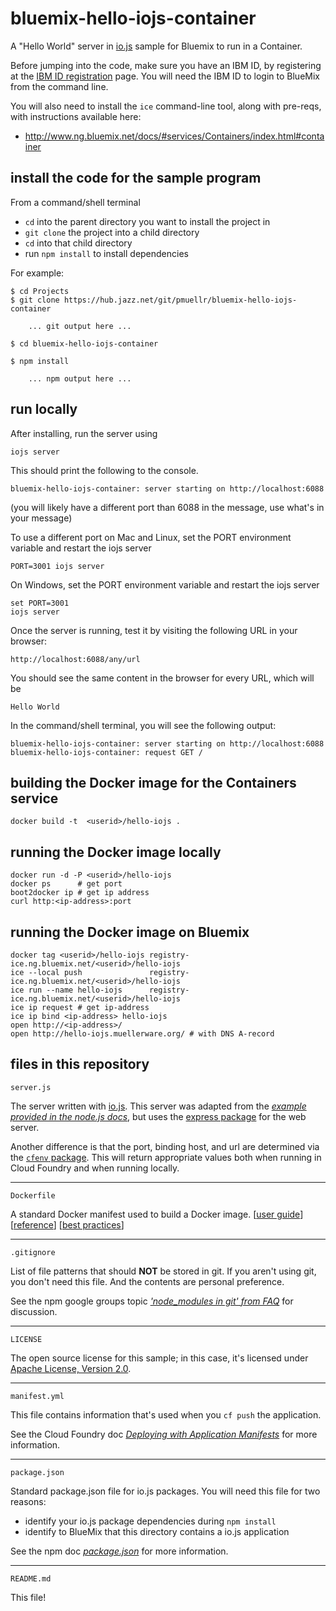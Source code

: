 bluemix-hello-iojs-container
================================================================================

A "Hello World" server in [io.js](https://iojs.org/) sample for Bluemix
to run in a Container.

Before jumping into the code, make sure you have an IBM ID, by
registering at the
[IBM ID registration](https://www.ibm.com/account/profile/us?page=reg)
page.  You will need the IBM ID to login to BlueMix from the command line.

You will also need to install the `ice` command-line tool, along with
pre-reqs, with instructions available here:

* <http://www.ng.bluemix.net/docs/#services/Containers/index.html#container>



install the code for the sample program
--------------------------------------------------------------------------------

From a command/shell terminal
* `cd` into the parent directory you want to install the project in
* `git clone` the project into a child directory
* `cd` into that child directory
* run `npm install` to install dependencies

For example:

    $ cd Projects
    $ git clone https://hub.jazz.net/git/pmuellr/bluemix-hello-iojs-container

        ... git output here ...

    $ cd bluemix-hello-iojs-container

    $ npm install

        ... npm output here ...



run locally
--------------------------------------------------------------------------------

After installing, run the server using

    iojs server

This should print the following to the console.

    bluemix-hello-iojs-container: server starting on http://localhost:6088

(you will likely have a different port than 6088 in the message, use what's
in your message)

To use a different port on Mac and Linux, set the PORT environment variable
and restart the iojs server

    PORT=3001 iojs server

On Windows, set the PORT environment variable and restart the iojs server

    set PORT=3001
    iojs server

Once the server is running, test it by visiting the following URL in your
browser:

    http://localhost:6088/any/url

You should see the same content in the browser for every URL, which will be

    Hello World

In the command/shell terminal, you will see the following output:

    bluemix-hello-iojs-container: server starting on http://localhost:6088
    bluemix-hello-iojs-container: request GET /



building the Docker image for the Containers service
--------------------------------------------------------------------------------

    docker build -t  <userid>/hello-iojs .



running the Docker image locally
--------------------------------------------------------------------------------

    docker run -d -P <userid>/hello-iojs
    docker ps      # get port
    boot2docker ip # get ip address
    curl http:<ip-address>:port



running the Docker image on Bluemix
--------------------------------------------------------------------------------

    docker tag <userid>/hello-iojs registry-ice.ng.bluemix.net/<userid>/hello-iojs
    ice --local push               registry-ice.ng.bluemix.net/<userid>/hello-iojs
    ice run --name hello-iojs      registry-ice.ng.bluemix.net/<userid>/hello-iojs
    ice ip request # get ip-address
    ice ip bind <ip-address> hello-iojs
    open http://<ip-address>/
    open http://hello-iojs.muellerware.org/ # with DNS A-record



files in this repository
--------------------------------------------------------------------------------

`server.js`

The server written with [io.js](https://iojs.org/).  This server was adapted from the
*[example provided in the node.js docs](http://nodejs.org/api/synopsis.html)*,
but uses the [express package](https://www.npmjs.org/package/express)
for the web server.

Another difference is that the port, binding host, and url are determined
via the [`cfenv` package](https://www.npmjs.org/package/cfenv).  This will
return appropriate values both when running in Cloud Foundry and when running
locally.

---

`Dockerfile`

A standard Docker manifest used to build a Docker image.
[[user guide](https://docs.docker.com/userguide/dockerimages/)]
[[reference](https://docs.docker.com/reference/builder/)]
[[best practices](https://docs.docker.com/articles/dockerfile_best-practices/)]

---

`.gitignore`

List of file patterns that should **NOT** be stored in git.  If you aren't using
git, you don't need this file.  And the contents are personal preference.

See the npm google groups topic
*['node_modules in git' from FAQ](https://groups.google.com/forum/#!topic/npm-/8SRXhD6uMmk)*
for discussion.

---

`LICENSE`

The open source license for this sample; in this case, it's licensed under
[Apache License, Version 2.0](http://www.apache.org/licenses/LICENSE-2.0).

---

`manifest.yml`

This file contains information that's used when you `cf push` the application.

See the Cloud Foundry doc
*[Deploying with Application Manifests](http://docs.cloudfoundry.org/devguide/deploy-apps/manifest.html)*
for more information.

---

`package.json`

Standard package.json file for io.js packages.  You will need this file for two
reasons:

* identify your io.js package dependencies during `npm install`
* identify to BlueMix that this directory contains a io.js application

See the npm doc
*[package.json](https://npmjs.org/doc/json.html)*
for more information.

---

`README.md`

This file!
